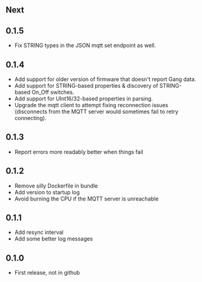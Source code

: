 ## Next

## 0.1.5
 - Fix STRING types in the JSON mqtt set endpoint as well.

## 0.1.4
 - Add support for older version of firmware that doesn't report Gang data.
 - Add support for STRING-based properties & discovery of STRING-based On_Off switches.
 - Add support for UInt16/32-based properties in parsing.
 - Upgrade the mqtt client to attempt fixing reconnection issues (disconnects from the MQTT server would sometimes fail to retry connecting).

## 0.1.3
 - Report errors more readably better when things fail

## 0.1.2
 - Remove silly Dockerfile in bundle
 - Add version to startup log
 - Avoid burning the CPU if the MQTT server is unreachable

## 0.1.1
 - Add resync interval
 - Add some better log messages

## 0.1.0
 - First release, not in github
